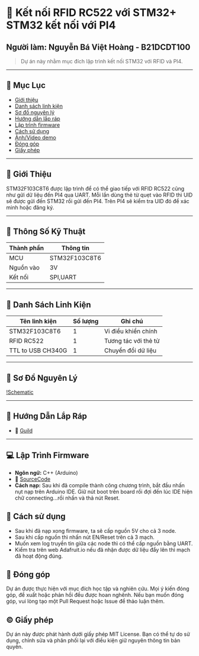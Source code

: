 # 🔌 Kết nối RFID RC522 với STM32+ STM32 kết nối với PI4
## Người làm: Nguyễn Bá Việt Hoàng - B21DCDT100
> Dự án này nhằm mục đích lập trình kết nối STM32 với RFID và PI4.
---

## 📑 Mục Lục

- [Giới thiệu](#giới-thiệu)
- [Danh sách linh kiện](#danh-sách-linh-kiện)
- [Sơ đồ nguyên lý](#sơ-đồ-nguyên-lý)
- [Hướng dẫn lắp ráp](#hướng-dẫn-lắp-ráp)
- [Lập trình firmware](#lập-trình-firmware)
- [Cách sử dụng](#cách-sử-dụng)
- [Ảnh/Video demo](#ảnhvideo-demo)
- [Đóng góp](#đóng-góp)
- [Giấy phép](#giấy-phép)

---

## 👋 Giới Thiệu

STM32F103C8T6 được lập trình để có thể giao tiếp với RFID RC522 cũng như gửi dữ liệu đến PI4 qua UART. Mỗi lần dùng thẻ từ quẹt vào RFID thì UID sẽ được gửi đến STM32 rồi gửi đến PI4. Trên PI4 sẽ kiểm tra UID đó để xác minh hoặc đăng ký.

---

## 📐 Thông Số Kỹ Thuật

| Thành phần     | Thông tin            |
|----------------|----------------------|
| MCU            | STM32F103C8T6        |
| Nguồn vào      | 3V                   |
| Kết nối        | SPI,UART             |

---

## 🧰 Danh Sách Linh Kiện

| Tên linh kiện            | Số lượng | Ghi chú                     |
|--------------------------|----------|-----------------------------|
| STM32F103C8T6            | 1        | Vi điều khiển chính         |
| RFID RC522               | 1        | Tương tác với thẻ từ        |
| TTL to USB CH340G        | 1        | Chuyển đổi dữ liệu          |



---

## 🔧 Sơ Đồ Nguyên Lý


[!Schematic](Resources/schematic.png)


---

## 🔩 Hướng Dẫn Lắp Ráp

- 📎 [Guild](Guild)


---

## 💻 Lập Trình Firmware

- **Ngôn ngữ:** C++ (Arduino)
- 📎 [SourceCode](codemain.c)
- **Cách nạp:** Sau khi đã compile thành công chương trình, bắt đầu nhấn nụt nạp trên Arduino IDE. Giữ nút boot trên board rồi đợi đến lúc IDE hiện chữ connecting...rồi nhấn và thả nút Reset.
  
## 📜 Cách sử dụng

- Sau khi đã nạp xong firmware, ta sẽ cấp nguồn 5V cho cả 3 node.
- Sau khi cấp nguồn thì nhấn nút EN/Reset trên cả 3 mạch.
- Muốn xem log truyền tin giữa các node thì có thể cấp nguồn bằng UART.
- Kiểm tra trên web Adafruit.io nếu đã nhận được dữ liệu đẩy lên thì mạch đã hoạt động đúng.


## 👐 Đóng góp

Dự án được thực hiện với mục đích học tập và nghiên cứu. Mọi ý kiến đóng góp, đề xuất hoặc phản hồi đều được hoan nghênh. Nếu bạn muốn đóng góp, vui lòng tạo một Pull Request hoặc Issue để thảo luận thêm.


## ©️ Giấy phép

Dự án này được phát hành dưới giấy phép MIT License. Bạn có thể tự do sử dụng, chỉnh sửa và phân phối lại với điều kiện giữ nguyên thông tin bản quyền.




  

